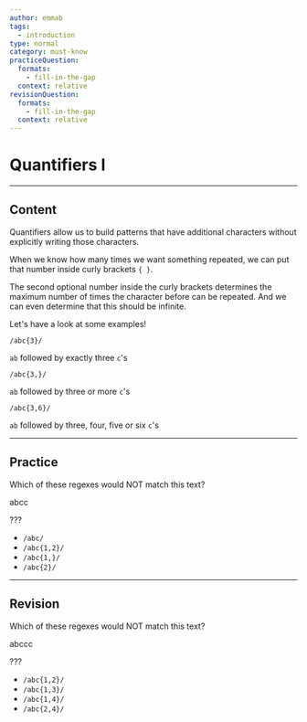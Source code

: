 ```yaml
---
author: emmab
tags:
  - introduction
type: normal
category: must-know
practiceQuestion:
  formats:
    - fill-in-the-gap
  context: relative
revisionQuestion:
  formats:
    - fill-in-the-gap
  context: relative
---
```


# Quantifiers I


---

## Content

Quantifiers allow us to build patterns that have additional characters without explicitly writing those characters.

When we know how many times we want something repeated, we can put that number inside curly brackets `{ }`. 

The second optional number inside the curly brackets determines the maximum number of times the character before can be repeated. And we can even determine that this should be infinite.

Let's have a look at some examples!

```plain-text
/abc{3}/
```

`ab` followed by exactly three `c`'s

```plain-text
/abc{3,}/
```

`ab` followed by three or more `c`'s

```plain-text
/abc{3,6}/
```

`ab` followed by three, four, five or six `c`'s


---

## Practice

Which of these regexes would NOT match this text?

abcc

???

- `/abc/`
- `/abc{1,2}/`
- `/abc{1,}/`
- `/abc{2}/`


---

## Revision

Which of these regexes would NOT match this text?

abccc

???

- `/abc{1,2}/`
- `/abc{1,3}/`
- `/abc{1,4}/`
- `/abc{2,4}/`
